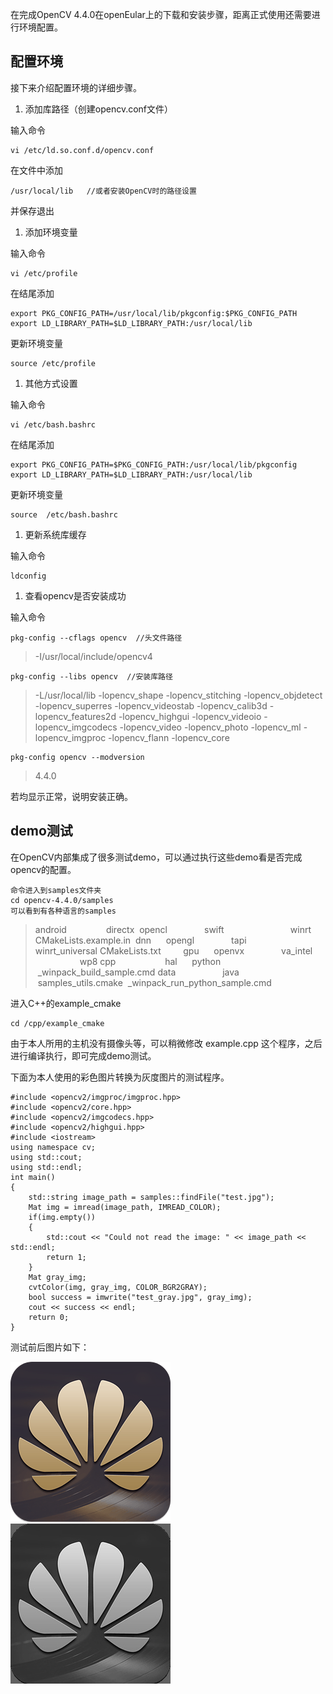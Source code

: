 在完成OpenCV 4.4.0在openEular上的下载和安装步骤，距离正式使用还需要进行环境配置。 

## 配置环境 

接下来介绍配置环境的详细步骤。 


1. 添加库路径（创建opencv.conf文件） 

输入命令 

```plain
vi /etc/ld.so.conf.d/opencv.conf 
```
在文件中添加 
```plain
/usr/local/lib   //或者安装OpenCV时的路径设置 
```
并保存退出 

1. 添加环境变量 

输入命令 

```plain
vi /etc/profile 
```
在结尾添加 
```plain
export PKG_CONFIG_PATH=/usr/local/lib/pkgconfig:$PKG_CONFIG_PATH 
export LD_LIBRARY_PATH=$LD_LIBRARY_PATH:/usr/local/lib 
```
更新环境变量 
```plain
source /etc/profile 
```

1. 其他方式设置 

输入命令 

```plain
vi /etc/bash.bashrc 
```
在结尾添加 
```plain
export PKG_CONFIG_PATH=$PKG_CONFIG_PATH:/usr/local/lib/pkgconfig 
export LD_LIBRARY_PATH=$LD_LIBRARY_PATH:/usr/local/lib 
```
更新环境变量 
```plain
source  /etc/bash.bashrc 
```

1. 更新系统库缓存 

输入命令 

```plain
ldconfig 
```

1. 查看opencv是否安装成功 

输入命令 

```plain
pkg-config --cflags opencv  //头文件路径 
```
>-I/usr/local/include/opencv4 
```plain
pkg-config --libs opencv  //安装库路径 
```
>-L/usr/local/lib -lopencv_shape -lopencv_stitching -lopencv_objdetect -lopencv_superres -lopencv_videostab -lopencv_calib3d -lopencv_features2d -lopencv_highgui -lopencv_videoio -lopencv_imgcodecs -lopencv_video -lopencv_photo -lopencv_ml -lopencv_imgproc -lopencv_flann -lopencv_core 
```plain
pkg-config opencv --modversion 
```
>4.4.0 

若均显示正常，说明安装正确。 

## demo测试 

在OpenCV内部集成了很多测试demo，可以通过执行这些demo看是否完成opencv的配置。 

```plain
命令进入到samples文件夹 
cd opencv-4.4.0/samples 
可以看到有各种语言的samples 

```
>android                directx  opencl               swift                           winrt 
>CMakeLists.example.in  dnn      opengl               tapi                            winrt_universal 
>CMakeLists.txt         gpu      openvx               va_intel                        wp8 
>cpp                    hal      python               _winpack_build_sample.cmd 
>data                   java     samples_utils.cmake  _winpack_run_python_sample.cmd 

进入C++的example_cmake 

```plain
cd /cpp/example_cmake 
```
由于本人所用的主机没有摄像头等，可以稍微修改 example.cpp 这个程序，之后进行编译执行，即可完成demo测试。 

下面为本人使用的彩色图片转换为灰度图片的测试程序。 

```plain
#include <opencv2/imgproc/imgproc.hpp> 
#include <opencv2/core.hpp> 
#include <opencv2/imgcodecs.hpp> 
#include <opencv2/highgui.hpp> 
#include <iostream> 
using namespace cv; 
using std::cout;	 
using std::endl; 
int main() 
{ 
    std::string image_path = samples::findFile("test.jpg"); 
    Mat img = imread(image_path, IMREAD_COLOR); 
    if(img.empty()) 
    { 
        std::cout << "Could not read the image: " << image_path << std::endl; 
        return 1; 
    } 
    Mat gray_img; 
    cvtColor(img, gray_img, COLOR_BGR2GRAY); 
    bool success = imwrite("test_gray.jpg", gray_img); 
    cout << success << endl; 
    return 0; 
} 
```
测试前后图片如下： 

![test](./images/test.jpg) ![test_gray](./images/test_gray.jpg)



